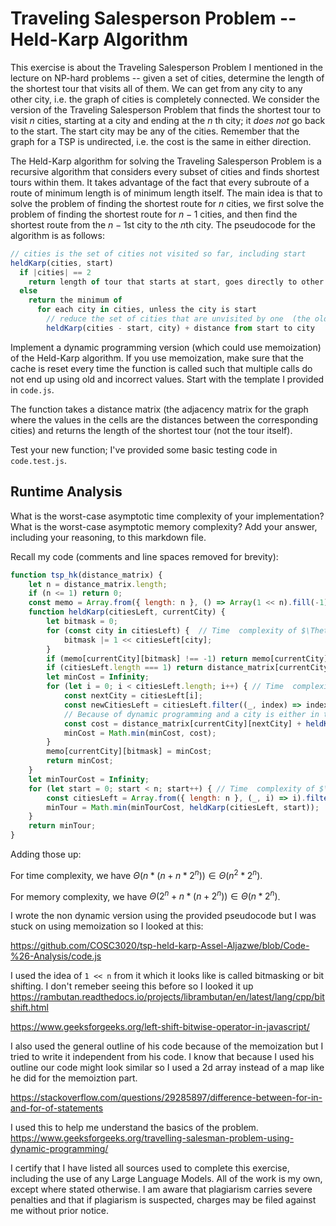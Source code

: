 # Traveling Salesperson Problem -- Held-Karp Algorithm

This exercise is about the Traveling Salesperson Problem I mentioned in the
lecture on NP-hard problems -- given a set of cities, determine the length of
the shortest tour that visits all of them. We can get from any city to any other
city, i.e. the graph of cities is completely connected. We consider the version
of the Traveling Salesperson Problem that finds the shortest tour to visit $n$
cities, starting at a city and ending at the $n$ th city; it *does not* go
back to the start. The start city may be any of the cities. Remember that the
graph for a TSP is undirected, i.e. the cost is the same in either direction.

The Held-Karp algorithm for solving the Traveling Salesperson Problem is a
recursive algorithm that considers every subset of cities and finds shortest
tours within them. It takes advantage of the fact that every subroute of a route
of minimum length is of minimum length itself. The main idea is that to solve
the problem of finding the shortest route for $n$ cities, we first solve the
problem of finding the shortest route for $n-1$ cities, and then find the
shortest route from the $n-1$st city to the $n$th city. The pseudocode for the
algorithm is as follows:

```javascript
// cities is the set of cities not visited so far, including start
heldKarp(cities, start)
  if |cities| == 2
    return length of tour that starts at start, goes directly to other city in cities
  else
    return the minimum of
      for each city in cities, unless the city is start
        // reduce the set of cities that are unvisited by one  (the old start), set the new start, add on the distance from old start to new start
        heldKarp(cities - start, city) + distance from start to city
```

Implement a dynamic programming version (which could use memoization) of the
Held-Karp algorithm. If you use memoization, make sure that the cache is reset
every time the function is called such that multiple calls do not end up using
old and incorrect values. Start with the template I provided in `code.js`.

The function takes a distance matrix (the adjacency matrix for the graph where
the values in the cells are the distances between the corresponding cities) and
returns the length of the shortest tour (not the tour itself).

Test your new function; I've provided some basic testing code in `code.test.js`.

## Runtime Analysis

What is the worst-case asymptotic time complexity of your implementation? What
is the worst-case asymptotic memory complexity? Add your answer, including your
reasoning, to this markdown file.

Recall my code (comments and line spaces removed for brevity):
```js
function tsp_hk(distance_matrix) {
    let n = distance_matrix.length;
    if (n <= 1) return 0;
    const memo = Array.from({ length: n }, () => Array(1 << n).fill(-1)); // memory complexity of $\Theta(2^n)$
    function heldKarp(citiesLeft, currentCity) {
        let bitmask = 0;
        for (const city in citiesLeft) {  // Time  complexity of $\Theta(n)$
            bitmask |= 1 << citiesLeft[city];
        }
        if (memo[currentCity][bitmask] !== -1) return memo[currentCity][bitmask];
        if (citiesLeft.length === 1) return distance_matrix[currentCity][citiesLeft[0]];
        let minCost = Infinity;
        for (let i = 0; i < citiesLeft.length; i++) { // Time  complexity of $\Theta(n)$
            const nextCity = citiesLeft[i];
            const newCitiesLeft = citiesLeft.filter((_, index) => index !== i);  // Time  complexity of $\Theta(n)$
            // Because of dynamic programming and a city is either in the subset or out, there are 2^n recursive calls on the line below
            const cost = distance_matrix[currentCity][nextCity] + heldKarp(newCitiesLeft, nextCity); // memory and time complexity of $\Theta(2^n)$
            minCost = Math.min(minCost, cost);
        }
        memo[currentCity][bitmask] = minCost;
        return minCost;
    }
    let minTourCost = Infinity;
    for (let start = 0; start < n; start++) { // Time  complexity of $\Theta(n)$
        const citiesLeft = Array.from({ length: n }, (_, i) => i).filter((city) => city !== start); // memory complexity of $\Theta(n)$
        minTour = Math.min(minTourCost, heldKarp(citiesLeft, start)); 
    }
    return minTour;
}
```
Adding those up:

For time complexity, we have $\Theta(n * (n + n * 2^n)) \in \Theta(n^2 * 2^n)$.

For memory complexity, we have $\Theta(2^n + n * (n + 2^n)) \in \Theta(n * 2^n)$.


I wrote the non dynamic version using the provided pseudocode but I was stuck on using memoization so I looked at this: 

https://github.com/COSC3020/tsp-held-karp-Assel-Aljazwe/blob/Code-%26-Analysis/code.js

I used the idea of ```1 << n``` from it which it looks like is called bitmasking or bit shifting. I don't remeber seeing this before so I looked it up https://rambutan.readthedocs.io/projects/librambutan/en/latest/lang/cpp/bitshift.html

https://www.geeksforgeeks.org/left-shift-bitwise-operator-in-javascript/

I also used the general outline of his code because of the memoization but I tried to write it independent from his code. I know that because I used his outline our code might look similar so I used a 2d array instead of a map like he did for the memoiztion part. 

https://stackoverflow.com/questions/29285897/difference-between-for-in-and-for-of-statements

I used this to help me understand the basics of the problem. 
https://www.geeksforgeeks.org/travelling-salesman-problem-using-dynamic-programming/

I certify that I have listed all sources used to complete this exercise, including the use of any Large Language Models. All of the work is my own, except where stated otherwise. I am aware that plagiarism carries severe penalties and that if plagiarism is suspected, charges may be filed against me without prior notice.
